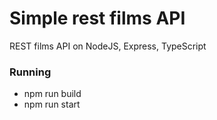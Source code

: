 # Simple rest films API

REST films API on NodeJS, Express, TypeScript

### Running

* npm run build
* npm run start
